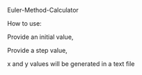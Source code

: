  Euler-Method-Calculator

How to use:

Provide an initial value,

Provide a step value,

x and y values will be generated in a text file
